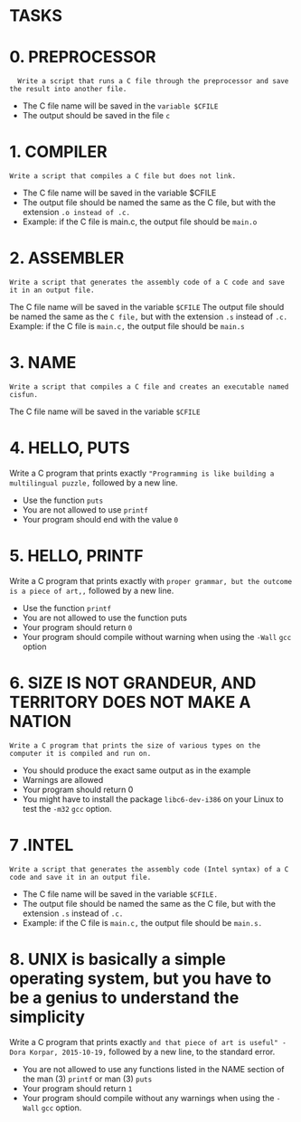 # TASKS


 # 0. PREPROCESSOR
```
  Write a script that runs a C file through the preprocessor and save the result into another file.
```
* The C file name will be saved in the `variable $CFILE`
* The output should be saved in the file `c`

 # 1. COMPILER

```
Write a script that compiles a C file but does not link.
```
* The C file name will be saved in the variable $CFILE
* The output file should be named the same as the C file, but with the extension `.o instead of .c.`
* Example: if the C file is main.c, the output file should be `main.o`

# 2. ASSEMBLER
```
Write a script that generates the assembly code of a C code and save it in an output file.
```
The C file name will be saved in the variable `$CFILE`
The output file should be named the same as the `C file,` but with the extension `.s` instead of `.c.`
Example: if the C file is `main.c,` the output file should be `main.s`

 # 3. NAME
```
Write a script that compiles a C file and creates an executable named cisfun.
```
The C file name will be saved in the variable `$CFILE`

 # 4. HELLO, PUTS

Write a C program that prints exactly `"Programming is like building a multilingual puzzle,` followed by a new line.

* Use the function `puts`
* You are not allowed to use `printf`
* Your program should end with the value `0`

# 5. HELLO, PRINTF

Write a C program that prints exactly with `proper grammar, but the outcome is a piece of art,,` followed by a new line.

* Use the function `printf`
* You are not allowed to use the function puts
* Your program should return `0`
* Your program should compile without warning when using the `-Wall` `gcc` option

 # 6. SIZE IS NOT GRANDEUR, AND TERRITORY DOES NOT MAKE A NATION
```
Write a C program that prints the size of various types on the computer it is compiled and run on.
```
* You should produce the exact same output as in the example
* Warnings are allowed
* Your program should return 0
* You might have to install the package `libc6-dev-i386` on your Linux to test the `-m32` `gcc` option.

 # 7 .INTEL
```
Write a script that generates the assembly code (Intel syntax) of a C code and save it in an output file.
```
* The C file name will be saved in the variable `$CFILE.`
* The output file should be named the same as the C file, but with the extension `.s` instead of `.c.`
* Example: if the C file is `main.c,` the output file should be `main.s.`

# 8. UNIX is basically a simple operating system, but you have to be a genius to understand the simplicity

Write a C program that prints exactly `and that piece of art is useful" - Dora Korpar, 2015-10-19,` followed by a new line, to the standard error.

* You are not allowed to use any functions listed in the NAME section of the man (3) `printf` or man (3) `puts`
* Your program should return `1`
* Your program should compile without any warnings when using the `-Wall` `gcc` option.
